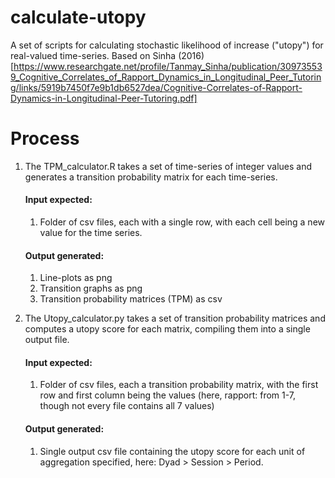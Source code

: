 # calculate-utopy
A set of scripts for calculating stochastic likelihood of increase ("utopy") for real-valued time-series. Based on Sinha (2016)[https://www.researchgate.net/profile/Tanmay_Sinha/publication/309735539_Cognitive_Correlates_of_Rapport_Dynamics_in_Longitudinal_Peer_Tutoring/links/5919b7450f7e9b1db6527dea/Cognitive-Correlates-of-Rapport-Dynamics-in-Longitudinal-Peer-Tutoring.pdf]


# Process

1. The TPM_calculator.R takes a set of time-series of integer values and generates a transition probability matrix for each time-series.
	#### Input expected: 
	1. Folder of csv files, each with a single row, with each cell being a new value for the time series.
	#### Output generated: 
	1. Line-plots as png
	2. Transition graphs as png
	3. Transition probability matrices (TPM) as csv

2. The Utopy_calculator.py takes a set of transition probability matrices and computes a utopy score for each matrix, compiling them into a single output file.
	#### Input expected: 
	1. Folder of csv files, each a transition probability matrix, with the first row and first column being the values (here, rapport: from 1-7, though not every file contains all 7 values)
	#### Output generated: 
	1. Single output csv file containing the utopy score for each unit of aggregation specified, here: Dyad > Session > Period.